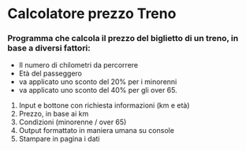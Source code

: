 # Calcolatore prezzo Treno

### Programma che calcola il prezzo del biglietto di un treno, in base a diversi fattori:

- Il numero di chilometri da percorrere
- Età del passeggero
- va applicato uno sconto del 20% per i minorenni
- va applicato uno sconto del 40% per gli over 65.

1. Input e bottone con richiesta informazioni (km e età)
2. Prezzo, in base ai km
3. Condizioni (minorenne / over 65)
4. Output formattato in maniera umana su console
5. Stampare in pagina i dati
